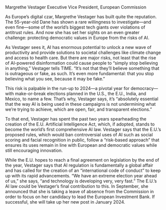 Margrethe Vestager
Executive Vice President, European Commission

As Europe’s digital czar, Margrethe Vestager has built quite the reputation. The 55-year-old Dane has shown a rare willingness to investigate—and even fine—some of the world’s biggest tech giants over violations of antitrust rules. And now she has set her sights on an even greater challenge: protecting democratic values in Europe from the risks of AI.

As Vestager sees it, AI has enormous potential to unlock a new wave of productivity and provide solutions to societal challenges like climate change and access to health care. But there are major risks, not least that the rise of AI-powered disinformation could cause people to “simply stop believing in anything,” Vestager tells TIME. “It’s not that they’ll believe something that is outrageous or fake, as such. It’s even more fundamental: that you stop believing what you see, because it may be fake.”

This risk is palpable in the run-up to 2024—a pivotal year for democracy—with make-or-break elections planned in the U.S., the E.U., India, and Mexico, to name a few. That’s why, Vestager says, it’s “absolutely essential that the way AI is being used in these campaigns is not undermining what we’re trying to achieve, which are open, fair, and transparent elections.”

To that end, Vestager has spent the past two years spearheading the creation of the E.U. Artificial Intelligence Act, which, if adopted, stands to become the world’s first comprehensive AI law. Vestager says that the E.U.’s proposed rules, which would ban controversial uses of AI such as social scoring and facial recognition in public, follow a “risk-based approach” that ensures its uses remain in line with European and democratic values while still encouraging innovation.

While the E.U. hopes to reach a final agreement on legislation by the end of the year, Vestager says that AI regulation is fundamentally a global affair and has called for the creation of an “international code of conduct” to keep up with its rapid advancements. “We have an extreme election year ahead of us,” she says, “and technology is developing very, very fast.” The E.U.’s AI law could be Vestager’s final contribution to this. In September, she announced that she is taking a leave of absence from the Commission in order to focus on her candidacy to lead the European Investment Bank. If successful, she will take up her new post in January 2024.

